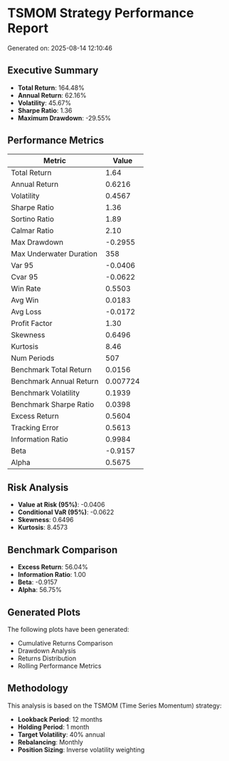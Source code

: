 # TSMOM Strategy Performance Report

Generated on: 2025-08-14 12:10:46

## Executive Summary

- **Total Return**: 164.48%
- **Annual Return**: 62.16%
- **Volatility**: 45.67%
- **Sharpe Ratio**: 1.36
- **Maximum Drawdown**: -29.55%

## Performance Metrics

| Metric | Value |
|--------|-------|
| Total Return | 1.64 |
| Annual Return | 0.6216 |
| Volatility | 0.4567 |
| Sharpe Ratio | 1.36 |
| Sortino Ratio | 1.89 |
| Calmar Ratio | 2.10 |
| Max Drawdown | -0.2955 |
| Max Underwater Duration | 358 |
| Var 95 | -0.0406 |
| Cvar 95 | -0.0622 |
| Win Rate | 0.5503 |
| Avg Win | 0.0183 |
| Avg Loss | -0.0172 |
| Profit Factor | 1.30 |
| Skewness | 0.6496 |
| Kurtosis | 8.46 |
| Num Periods | 507 |
| Benchmark Total Return | 0.0156 |
| Benchmark Annual Return | 0.007724 |
| Benchmark Volatility | 0.1939 |
| Benchmark Sharpe Ratio | 0.0398 |
| Excess Return | 0.5604 |
| Tracking Error | 0.5613 |
| Information Ratio | 0.9984 |
| Beta | -0.9157 |
| Alpha | 0.5675 |

## Risk Analysis

- **Value at Risk (95%)**: -0.0406
- **Conditional VaR (95%)**: -0.0622
- **Skewness**: 0.6496
- **Kurtosis**: 8.4573

## Benchmark Comparison

- **Excess Return**: 56.04%
- **Information Ratio**: 1.00
- **Beta**: -0.9157
- **Alpha**: 56.75%

## Generated Plots

The following plots have been generated:
- Cumulative Returns Comparison
- Drawdown Analysis
- Returns Distribution
- Rolling Performance Metrics

## Methodology

This analysis is based on the TSMOM (Time Series Momentum) strategy:
- **Lookback Period**: 12 months
- **Holding Period**: 1 month
- **Target Volatility**: 40% annual
- **Rebalancing**: Monthly
- **Position Sizing**: Inverse volatility weighting

